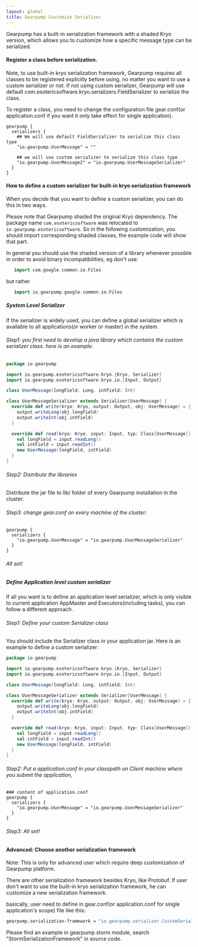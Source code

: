 ```yaml
---
layout: global
title: Gearpump Customize Serializer
---
```


Gearpump has a built-in serialization framework with a shaded Kryo version, which allows you to customize how a specific message type can be serialized. 

#### Register a class before serialization.

Note, to use built-in kryo serialization framework, Gearpump requires all classes to be registered explicitly before using, no matter you want to use a custom serializer or not. If not using custom serializer, Gearpump will use default com.esotericsoftware.kryo.serializers.FieldSerializer to serialize the class. 

To register a class, you need to change the configuration file gear.conf(or application.conf if you want it only take effect for single application).

```
gearpump {
  serializers {
    ## We will use default FieldSerializer to serialize this class type
    "io.gearpump.UserMessage" = ""
    
    ## we will use custom serializer to serialize this class type
    "io.gearpump.UserMessage2" = "io.gearpump.UserMessageSerializer"
  }
}
```

#### How to define a custom serializer for built-in kryo serialization framework

When you decide that you want to define a custom serializer, you can do this in two ways.

Please note that Gearpump shaded the original Kryo dependency. The package name ```com.esotericsoftware``` was relocated to ```io.gearpump.esotericsoftware```. So in the following customization, you should import corresponding shaded classes, the example code will show that part.

In general you should use the shaded version of a library whenever possible in order to avoid binary incompatibilities, eg don't use:

```scala
   import com.google.common.io.Files
```

but rather

```scala
   import io.gearpump.google.common.io.Files
```

##### System Level Serializer

If the serializer is widely used, you can define a global serializer which is available to all applications(or worker or master) in the system.

###### Step1: you first need to develop a java library which contains the custom serializer class. here is an example:

```scala
package io.gearpump

import io.gearpump.esotericsoftware.kryo.{Kryo, Serializer}
import io.gearpump.esotericsoftware.kryo.io.{Input, Output}

class UserMessage(longField: Long, intField: Int)

class UserMessageSerializer extends Serializer[UserMessage] {
  override def write(kryo: Kryo, output: Output, obj: UserMessage) = {
    output.writeLong(obj.longField)
    output.writeInt(obj.intField)
  }

  override def read(kryo: Kryo, input: Input, typ: Class[UserMessage]): UserMessage = {
    val longField = input.readLong()
    val intField = input.readInt()
    new UserMessage(longField, intField)
  }
}
```

###### Step2: Distribute the libraries

Distribute the jar file to lib/ folder of every Gearpump installation in the cluster.

###### Step3: change gear.conf on every machine of the cluster:

```
gearpump {
  serializers {
    "io.gearpump.UserMessage" = "io.gearpump.UserMessageSerializer"
  }
}
```

###### All set!

##### Define Application level custom serializer
If all you want is to define an application level serializer, which is only visible to current application AppMaster and Executors(including tasks), you can follow a different approach.

###### Step1: Define your custom Serializer class

You should include the Serializer class in your application jar. Here is an example to define a custom serializer:

```scala
package io.gearpump

import io.gearpump.esotericsoftware.kryo.{Kryo, Serializer}
import io.gearpump.esotericsoftware.kryo.io.{Input, Output}

class UserMessage(longField: Long, intField: Int)

class UserMessageSerializer extends Serializer[UserMessage] {
  override def write(kryo: Kryo, output: Output, obj: UserMessage) = {
    output.writeLong(obj.longField)
    output.writeInt(obj.intField)
  }

  override def read(kryo: Kryo, input: Input, typ: Class[UserMessage]): UserMessage = {
    val longField = input.readLong()
    val intField = input.readInt()
    new UserMessage(longField, intField)
  }
}
```

###### Step2: Put a application.conf in your classpath on Client machine where you submit the application, 

```
### content of application.conf
gearpump {
  serializers {
    "io.gearpump.UserMessage" = "io.gearpump.UserMessageSerializer"
  }
}
```

###### Step3: All set!

#### Advanced: Choose another serialization framework

Note: This is only for advanced user which require deep customization of Gearpump platform.

There are other serialization framework besides Kryo, like Protobuf. If user don't want to use the built-in kryo serialization framework, he can customize a new serialization framework. 

basically, user need to define in gear.conf(or application.conf for single application's scope) file like this:

```bash
gearpump.serialization-framework = "io.gearpump.serializer.CustomSerializationFramework"
```

Please find an example in gearpump storm module, search "StormSerializationFramework" in source code.